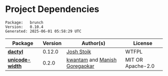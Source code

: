 # Project Dependencies
    Package:   brunch
    Version:   0.10.4
    Generated: 2025-06-01 05:58:29 UTC

| Package | Version | Author(s) | License |
| ---- | ---- | ---- | ---- |
| [**dactyl**](https://github.com/Blobfolio/dactyl) | 0.12.0 | [Josh Stoik](mailto:josh@blobfolio.com) | WTFPL |
| [**unicode-width**](https://github.com/unicode-rs/unicode-width) | 0.2.0 | [kwantam](mailto:kwantam@gmail.com) and [Manish Goregaokar](mailto:manishsmail@gmail.com) | MIT OR Apache-2.0 |
